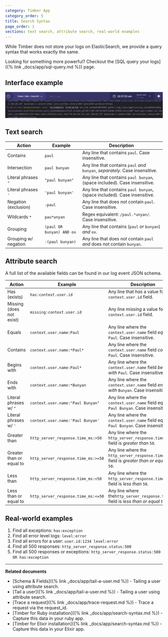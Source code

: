 ```yaml
---
category: Timber App
category_order: 5
title: Search Syntax
page_order: 1
sections: text search, attribute search, real-world examples
---
```


While Timber does not store your logs on ElasticSearch, we provide a query syntax that works
exactly the same.

Looking for something more powerful? Checkout the [SQL query your logs]({% link _docs/app/sql-query.md %}) page.

## Interface example

![Search / Query example](/assets/img/docs/app/query-example.gif)


## Text search

| Action                 | Example                      | Description
|------------------------|------------------------------|-------------------------------------------------------------------
| Contains               | `paul`                       | Any line that contains `paul`. Case insensitive.
| Intersection           | `paul bunyan`                | Any line that contains `paul` _and_ `bunyan`, _separately_. Case insensitive.
| Literal phrases `"`    | `"paul bunyan"`              | Any line that contains `paul bunyan`, (space included). Case insensitive.
| Literal phrases `'`    | `'paul bunyan'`              | Any line that contains `paul bunyan`, (space included). Case insensitive.
| Negation (exclusion)   | `-paul`                      | Any line that does _not_ contain `paul`. Case insensitive.
| Wildcards `*`          | `pau*unyan`                  | Regex equivalent: `/paul.*unyan/`. Case insensitive.
| Grouping               | `(paul OR bunyan) AND ox`    | Any line that contains (`paul` _or_ `bunyan`) _and_ `ox`.
| Grouping w/ negation   | `-(paul bunyan)`             | Any line that does _not_ contain `paul` _and_ does not contain `bunyan`.


## Attribute search

A full list of the available fields can be found in our log event JSON schema.

| Action                   | Example                             | Description
|--------------------------|-------------------------------------|-------------------------------------------------------------------
| Has (exists)             | `has:context.user.id`               | Any line that _has_ a value for `context.user.id` field.
| Missing (does not exist) | `missing:context.user.id`           | Any line _missing_ a value for `context.user.id` field.
| Equals                   | `context.user.name:Paul`            | Any line where the `context.user.name` field _equals_ `Paul`. Case insensitive.
| Contains                 | `context.user.name:*Paul*`          | Any line where the `context.user.name` field _contains_ `Paul`. Case insensitive.
| Begins with              | `context.user.name:Paul*`           | Any line where the `context.user.name` field _begins with_ `Paul`. Case insensitive.
| Ends with                | `context.user.name:*Bunyan`         | Any line where the `context.user.name` field _ends with_ `Bunyan`. Case insensitive.
| Literal phrases w/ `"`   | `context.user.name:"Paul Bunyan"`   | Any line where the `context.user.name` field equals `Paul Bunyan`. Case insensitive.
| Literal phrases w/ `'`   | `context.user.name:'Paul Bunyan'`   | Any line where the `context.user.name` field equals `Paul Bunyan`. Case insensitive.
| Greater than             | `http_server_response.time_ms:>50`  | Any line where the `http_server_response.time_ms` field is _greater than_ `50`.
| Greater than or equal to | `http_server_response.time_ms:>=50` | Any line where the `http_server_response.time_ms` field is _greater than or equal to_ `50`.
| Less than                | `http_server_response.time_ms:<50`  | Any line where the `http_server_response.time_ms` field is _less than_ `50`.
| Less than or equal to    | `http_server_response.time_ms:<=50` | Any line where the`http_server_response.time_ms` field is _less than or equal to_ `50`.


## Real-world examples

1. Find all exceptions: `has:exception`
2. Find all error level logs: `level:error`
3. Find all errors for a user: `user.id:1234 level:error`
4. Find all 500 responses: `http_server_response.status:500`
6. Find all 500 responses or exceptions: `http_server_response.status:500 OR has:exception`

---

**Related documents**

* [Schema & Fields]({% link _docs/app/tail-a-user.md %}) - Tailing a user using attribute search.
* [Tail a user]({% link _docs/app/tail-a-user.md %}) - Tailing a user using attribute search.
* [Trace a request]({% link _docs/app/trace-request.md %}) - Trace a request via the request_id.
* [Timber for Ruby installation]({% link _docs/app/search-syntax.md %}) - Capture this data in your ruby app.
* [Timber for Elixir installation]({% link _docs/app/search-syntax.md %}) - Capture this data in your Elixir app.